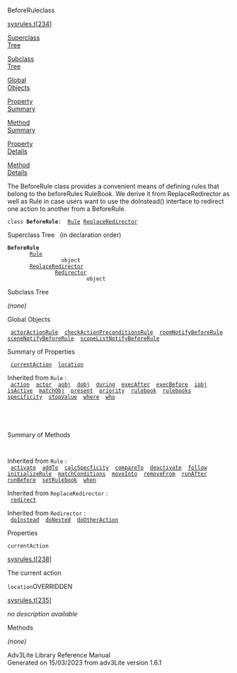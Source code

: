 <span class="title">BeforeRule</span><span class="type">class</span>

[sysrules.t](../file/sysrules.t.html)\[[234](../source/sysrules.t.html#234)\]

[Superclass  
Tree](#_SuperClassTree_)

[Subclass  
Tree](#_SubClassTree_)

[Global  
Objects](#_ObjectSummary_)

[Property  
Summary](#_PropSummary_)

[Method  
Summary](#_MethodSummary_)

[Property  
Details](#_Properties_)

[Method  
Details](#_Methods_)

<div class="fdesc">

The BeforeRule class provides a convenient means of defining rules that
belong to the beforeRules RuleBook. We derive it from ReplaceRedirector
as well as Rule in case users want to use the doInstead() interface to
redirect one action to another from a BeforeRule.

`class `**`BeforeRule`**` :   `[`Rule`](../object/Rule.html)`   `[`ReplaceRedirector`](../object/ReplaceRedirector.html)

</div>

<span id="_SuperClassTree_"></span>

<div class="mjhd">

<span class="hdln">Superclass Tree</span>   (in declaration order)

</div>

**`BeforeRule`**  
`         `[`Rule`](../object/Rule.html)  
`                 object`  
`         `[`ReplaceRedirector`](../object/ReplaceRedirector.html)  
`                 `[`Redirector`](../object/Redirector.html)  
`                         object`  
<span id="_SubClassTree_"></span>

<div class="mjhd">

<span class="hdln">Subclass Tree</span>  

</div>

*(none)* <span id="_ObjectSummary_"></span>

<div class="mjhd">

<span class="hdln">Global Objects</span>  

</div>

` `[`actorActionRule`](../object/actorActionRule.html)`  `[`checkActionPreconditionsRule`](../object/checkActionPreconditionsRule.html)`  `[`roomNotifyBeforeRule`](../object/roomNotifyBeforeRule.html)`  `[`sceneNotifyBeforeRule`](../object/sceneNotifyBeforeRule.html)`  `[`scopeListNotifyBeforeRule`](../object/scopeListNotifyBeforeRule.html)`  `
<span id="_PropSummary_"></span>

<div class="mjhd">

<span class="hdln">Summary of Properties</span>  

</div>

` `[`currentAction`](#currentAction)`  `[`location`](#location)`  `

Inherited from `Rule` :  
` `[`action`](../object/Rule.html#action)`  `[`actor`](../object/Rule.html#actor)`  `[`aobj`](../object/Rule.html#aobj)`  `[`dobj`](../object/Rule.html#dobj)`  `[`during`](../object/Rule.html#during)`  `[`execAfter`](../object/Rule.html#execAfter)`  `[`execBefore`](../object/Rule.html#execBefore)`  `[`iobj`](../object/Rule.html#iobj)`  `[`isActive`](../object/Rule.html#isActive)`  `[`matchObj`](../object/Rule.html#matchObj)`  `[`present`](../object/Rule.html#present)`  `[`priority`](../object/Rule.html#priority)`  `[`rulebook`](../object/Rule.html#rulebook)`  `[`rulebooks`](../object/Rule.html#rulebooks)`  `[`specificity`](../object/Rule.html#specificity)`  `[`stopValue`](../object/Rule.html#stopValue)`  `[`where`](../object/Rule.html#where)`  `[`who`](../object/Rule.html#who)`  `

` `

` `

<span id="_MethodSummary_"></span>

<div class="mjhd">

<span class="hdln">Summary of Methods</span>  

</div>

` `

Inherited from `Rule` :  
` `[`activate`](../object/Rule.html#activate)`  `[`addTo`](../object/Rule.html#addTo)`  `[`calcSpecficity`](../object/Rule.html#calcSpecficity)`  `[`compareTo`](../object/Rule.html#compareTo)`  `[`deactivate`](../object/Rule.html#deactivate)`  `[`follow`](../object/Rule.html#follow)`  `[`initializeRule`](../object/Rule.html#initializeRule)`  `[`matchConditions`](../object/Rule.html#matchConditions)`  `[`moveInto`](../object/Rule.html#moveInto)`  `[`removeFrom`](../object/Rule.html#removeFrom)`  `[`runAfter`](../object/Rule.html#runAfter)`  `[`runBefore`](../object/Rule.html#runBefore)`  `[`setRulebook`](../object/Rule.html#setRulebook)`  `[`when`](../object/Rule.html#when)`  `

Inherited from `ReplaceRedirector` :  
` `[`redirect`](../object/ReplaceRedirector.html#redirect)`  `

Inherited from `Redirector` :  
` `[`doInstead`](../object/Redirector.html#doInstead)`  `[`doNested`](../object/Redirector.html#doNested)`  `[`doOtherAction`](../object/Redirector.html#doOtherAction)`  `

<span id="_Properties_"></span>

<div class="mjhd">

<span class="hdln">Properties</span>  

</div>

<span id="currentAction"></span>

`currentAction`

[sysrules.t](../file/sysrules.t.html)\[[238](../source/sysrules.t.html#238)\]

<div class="desc">

The current action

</div>

<span id="location"></span>

`location`<span class="rem">OVERRIDDEN</span>

[sysrules.t](../file/sysrules.t.html)\[[235](../source/sysrules.t.html#235)\]

<div class="desc">

*no description available*

</div>

<span id="_Methods_"></span>

<div class="mjhd">

<span class="hdln">Methods</span>  

</div>

*(none)*

<div class="ftr">

Adv3Lite Library Reference Manual  
Generated on 15/03/2023 from adv3Lite version 1.6.1

</div>
